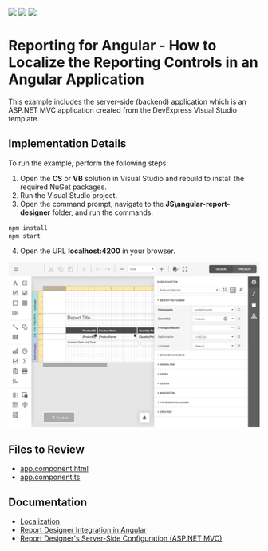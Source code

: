 <!-- default badges list -->
![](https://img.shields.io/endpoint?url=https://codecentral.devexpress.com/api/v1/VersionRange/236758567/21.2.1%2B)
[![](https://img.shields.io/badge/Open_in_DevExpress_Support_Center-FF7200?style=flat-square&logo=DevExpress&logoColor=white)](https://supportcenter.devexpress.com/ticket/details/T857184)
[![](https://img.shields.io/badge/📖_How_to_use_DevExpress_Examples-e9f6fc?style=flat-square)](https://docs.devexpress.com/GeneralInformation/403183)
<!-- default badges end -->
# Reporting for Angular - How to Localize the Reporting Controls in an Angular Application

This example includes the server-side (backend) application which is an ASP.NET MVC application created from the DevExpress Visual Studio template.

## Implementation Details

To run the example, perform the following steps:

1. Open the **CS** or **VB** solution in Visual Studio and rebuild to install the required NuGet packages.
2. Run the Visual Studio project.
3. Open the command prompt, navigate to the **JS\angular-report-designer** folder, and run the commands:
    
```
npm install
npm start
```

4. Open the URL **localhost:4200**  in your browser.

![](/images/screenshot.png)

## Files to Review

* [app.component.html](JS/angular-report-designer/src/app/app.component.html)
* [app.component.ts](JS/angular-report-designer/src/app/app.component.ts)
## Documentation

* [Localization](https://docs.devexpress.com/XtraReports/401586)
* [Report Designer Integration in Angular](https://docs.devexpress.com/XtraReports/119431)
* [Report Designer's Server-Side Configuration (ASP.NET MVC)](https://docs.devexpress.com/XtraReports/118371)
